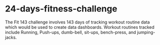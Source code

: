 # 24-days-fitness-challenge
The Fit 143 challenge involves 143 days of tracking workout routine data which would be used to create data dashboards. Workout routines tracked include Running, Push-ups, dumb-bell, sit-ups, bench-press, and jumping-jacks.
